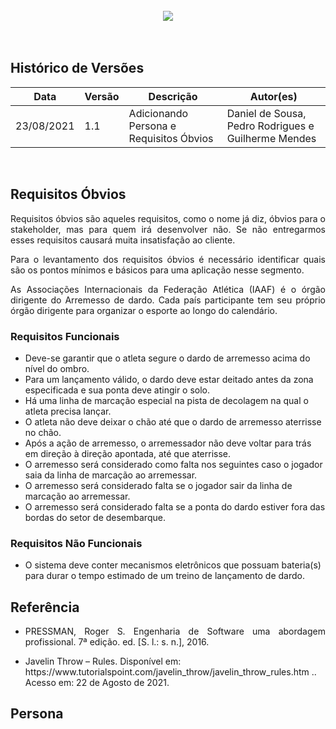 <br>
<div style="display: flex; justify-content: center; align-items:center;">
    <img src="https://dansousamelo.github.io/PI_Grupo_1/assets/docObvios.png">
</div>
<br>
<br>

## Histórico de Versões
<table>
    <thead>
        <th>Data</th>
        <th>Versão</th>
        <th>Descrição</th>
        <th>Autor(es)</th>
    </thead>
    <tbody>
        <tr>
            <td>23/08/2021</td>
            <td>1.1</td>
            <td>Adicionando Persona e Requisitos Óbvios</td>
            <td>
                Daniel de Sousa, Pedro Rodrigues e Guilherme Mendes
            </td>
        </tr>
    </tbody>
</table>
<br>

## Requisitos Óbvios
<p align="justify">Requisitos óbvios são aqueles requisitos, como o nome já diz, óbvios para o stakeholder, mas para quem irá desenvolver não. Se não entregarmos esses requisitos causará muita insatisfação ao cliente.</p>

<p align="justify">Para o levantamento dos requisitos óbvios é necessário identificar quais são os pontos mínimos e básicos para uma aplicação nesse segmento.</p> 

<p align="justify">As Associações Internacionais da Federação Atlética (IAAF) é o órgão dirigente do Arremesso de dardo. Cada país participante tem seu próprio órgão dirigente para organizar o esporte ao longo do calendário.</p> 

### Requisitos Funcionais

<ul>
  <li>Deve-se garantir que o atleta segure o dardo de arremesso acima do nível do ombro.</li>
  <li>Para um lançamento válido, o dardo deve estar deitado antes da zona especificada e sua ponta deve atingir o solo.</li>
  <li>Há uma linha de marcação especial na pista de decolagem na qual o atleta precisa lançar.</li>
  <li>O atleta não deve deixar o chão até que o dardo de arremesso aterrisse no chão.</li>
  <li>Após a ação de arremesso, o arremessador não deve voltar para trás em direção à direção apontada, até que aterrisse.</li>
  <li>O arremesso será considerado como falta nos seguintes caso o jogador saia da linha de marcação ao arremessar.</li>
  <li>O arremesso será considerado falta se o jogador sair da linha de marcação ao arremessar.</li>
  <li>O arremesso será considerado falta se a ponta do dardo estiver fora das bordas do setor de desembarque.
  </li>

</ul>

### Requisitos Não Funcionais

<ul>
  <li>O sistema deve conter mecanismos eletrônicos que possuam bateria(s) para durar o tempo estimado de um treino de lançamento de dardo.</li>
</ul>

## Referência

 * <p align="justify">PRESSMAN, Roger S. Engenharia de Software uma abordagem profissional. 7ª edição. ed. [S. l.: s. n.], 2016.
</p>

 * <p>Javelin Throw – Rules. Disponível em: https://www.tutorialspoint.com/javelin_throw/javelin_throw_rules.htm .. Acesso em: 22 de Agosto de 2021.
</p>

## Persona

